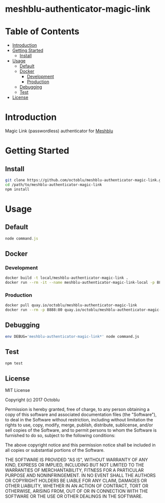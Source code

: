 # meshblu-authenticator-magic-link

# Table of Contents

* [Introduction](#introduction)
* [Getting Started](#getting-started)
  * [Install](#install)
* [Usage](#usage)
  * [Default](#default)
  * [Docker](#docker)
    * [Development](#development)
    * [Production](#production)
  * [Debugging](#debugging)
  * [Test](#test)
* [License](#license)

# Introduction

Magic Link (passwordless) authenticator for [Meshblu](https://github.com/octoblu/meshblu)

# Getting Started

## Install

```bash
git clone https://github.com/octoblu/meshblu-authenticator-magic-link.git
cd /path/to/meshblu-authenticator-magic-link
npm install
```

# Usage

## Default

```javascript
node command.js
```

## Docker

### Development

```bash
docker build -t local/meshblu-authenticator-magic-link .
docker run --rm -it --name meshblu-authenticator-magic-link-local -p 8888:80 local/meshblu-authenticator-magic-link
```

### Production

```bash
docker pull quay.io/octoblu/meshblu-authenticator-magic-link
docker run --rm -p 8888:80 quay.io/octoblu/meshblu-authenticator-magic-link
```

## Debugging

```bash
env DEBUG='meshblu-authenticator-magic-link*' node command.js
```

## Test

```bash
npm test
```

## License

MIT License

Copyright (c) 2017 Octoblu

Permission is hereby granted, free of charge, to any person obtaining a copy
of this software and associated documentation files (the "Software"), to deal
in the Software without restriction, including without limitation the rights
to use, copy, modify, merge, publish, distribute, sublicense, and/or sell
copies of the Software, and to permit persons to whom the Software is
furnished to do so, subject to the following conditions:

The above copyright notice and this permission notice shall be included in all
copies or substantial portions of the Software.

THE SOFTWARE IS PROVIDED "AS IS", WITHOUT WARRANTY OF ANY KIND, EXPRESS OR
IMPLIED, INCLUDING BUT NOT LIMITED TO THE WARRANTIES OF MERCHANTABILITY,
FITNESS FOR A PARTICULAR PURPOSE AND NONINFRINGEMENT. IN NO EVENT SHALL THE
AUTHORS OR COPYRIGHT HOLDERS BE LIABLE FOR ANY CLAIM, DAMAGES OR OTHER
LIABILITY, WHETHER IN AN ACTION OF CONTRACT, TORT OR OTHERWISE, ARISING FROM,
OUT OF OR IN CONNECTION WITH THE SOFTWARE OR THE USE OR OTHER DEALINGS IN THE
SOFTWARE.
